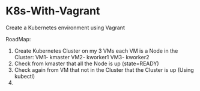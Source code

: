 # K8s-With-Vagrant
Create a Kubernetes environment using Vagrant

RoadMap:
1. Create Kubernetes Cluster on my 3 VMs each VM is a Node in the Cluster:
    VM1- kmaster
    VM2- kworker1
    VM3- kworker2
2. Check from kmaster that all the Node is up (state=READY)
3. Check again from VM that not in the Cluster that the Cluster is up (Using kubectl)
4.  


